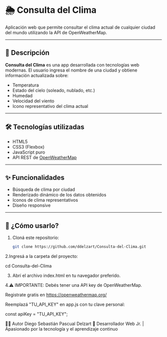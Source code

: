 # 🌦️ Consulta del Clima

Aplicación web que permite consultar el clima actual de cualquier ciudad del mundo utilizando la API de OpenWeatherMap.

---

## 📌 Descripción

**Consulta del Clima** es una app desarrollada con tecnologías web modernas. El usuario ingresa el nombre de una ciudad y obtiene información actualizada sobre:

- Temperatura
- Estado del cielo (soleado, nublado, etc.)
- Humedad
- Velocidad del viento
- Icono representativo del clima actual

---

## 🛠️ Tecnologías utilizadas

- HTML5
- CSS3 (Flexbox)
- JavaScript puro
- API REST de [OpenWeatherMap](https://openweathermap.org/)

---

## ✨ Funcionalidades

- Búsqueda de clima por ciudad
- Renderizado dinámico de los datos obtenidos
- Iconos de clima representativos
- Diseño responsive

---

## 🚀 ¿Cómo usarlo?

1. Cloná este repositorio:
   ```bash
   git clone https://github.com/ddelzart/Consulta-del-Clima.git


2.Ingresá a la carpeta del proyecto:

cd Consulta-del-Clima 

3. Abrí el archivo index.html en tu navegador preferido.

4.⚠️ IMPORTANTE: Debés tener una API key de OpenWeatherMap.

Registrate gratis en https://openweathermap.org/

Reemplazá "TU_API_KEY" en app.js con tu clave personal:

const apiKey = "TU_API_KEY";



👨‍💻 Autor
Diego Sebastián Pascual Delzart
💼 Desarrollador Web Jr. | Apasionado por la tecnología y el aprendizaje continuo
